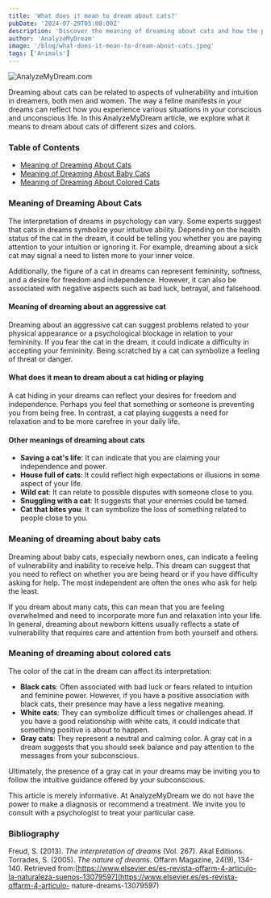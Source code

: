 ```yaml
---
title: 'What does it mean to dream about cats?'
pubDate: '2024-07-29T05:00:00Z'
description: 'Discover the meaning of dreaming about cats and how the presence of these felines in your dreams can reflect aspects of your emotional life and intuition.'
author: 'AnalyzeMyDream'
image: '/blog/what-does-it-mean-to-dream-about-cats.jpeg'
tags: ['Animals']
---
```


![AnalyzeMyDream.com](/blog/what-does-it-mean-to-dream-about-cats.jpeg)

Dreaming about cats can be related to aspects of vulnerability and intuition in dreamers, both men and women. The way a feline manifests in your dreams can reflect how you experience various situations in your conscious and unconscious life. In this AnalyzeMyDream article, we explore what it means to dream about cats of different sizes and colors.

### Table of Contents

- [Meaning of Dreaming About Cats](#meaning-of-dreaming-about-cats)
- [Meaning of Dreaming About Baby Cats](#meaning-of-dreaming-about-baby-cats)
- [Meaning of Dreaming About Colored Cats](#meaning-of-dreaming-about-colorful-cats)

### Meaning of Dreaming About Cats

The interpretation of dreams in psychology can vary. Some experts suggest that cats in dreams symbolize your intuitive ability. Depending on the health status of the cat in the dream, it could be telling you whether you are paying attention to your intuition or ignoring it. For example, dreaming about a sick cat may signal a need to listen more to your inner voice.

Additionally, the figure of a cat in dreams can represent femininity, softness, and a desire for freedom and independence. However, it can also be associated with negative aspects such as bad luck, betrayal, and falsehood.

#### Meaning of dreaming about an aggressive cat

Dreaming about an aggressive cat can suggest problems related to your physical appearance or a psychological blockage in relation to your femininity. If you fear the cat in the dream, it could indicate a difficulty in accepting your femininity. Being scratched by a cat can symbolize a feeling of threat or danger.

#### What does it mean to dream about a cat hiding or playing

A cat hiding in your dreams can reflect your desires for freedom and independence. Perhaps you feel that something or someone is preventing you from being free. In contrast, a cat playing suggests a need for relaxation and to be more carefree in your daily life.

#### Other meanings of dreaming about cats

- **Saving a cat's life**: It can indicate that you are claiming your independence and power.
- **House full of cats**: It could reflect high expectations or illusions in some aspect of your life.
- **Wild cat**: It can relate to possible disputes with someone close to you.
- **Snuggling with a cat**: It suggests that your enemies could be tamed.
- **Cat that bites you**: It can symbolize the loss of something related to people close to you.

### Meaning of dreaming about baby cats

Dreaming about baby cats, especially newborn ones, can indicate a feeling of vulnerability and inability to receive help. This dream can suggest that you need to reflect on whether you are being heard or if you have difficulty asking for help. The most independent are often the ones who ask for help the least.

If you dream about many cats, this can mean that you are feeling overwhelmed and need to incorporate more fun and relaxation into your life. In general, dreaming about newborn kittens usually reflects a state of vulnerability that requires care and attention from both yourself and others.

### Meaning of dreaming about colored cats

The color of the cat in the dream can affect its interpretation:

- **Black cats**: Often associated with bad luck or fears related to intuition and feminine power. However, if you have a positive association with black cats, their presence may have a less negative meaning.
- **White cats**: They can symbolize difficult times or challenges ahead. If you have a good relationship with white cats, it could indicate that something positive is about to happen.
- **Gray cats**: They represent a neutral and calming color. A gray cat in a dream suggests that you should seek balance and pay attention to the messages from your subconscious.

Ultimately, the presence of a gray cat in your dreams may be inviting you to follow the intuitive guidance offered by your subconscious.

This article is merely informative. At AnalyzeMyDream we do not have the power to make a diagnosis or recommend a treatment. We invite you to consult with a psychologist to treat your particular case.

### Bibliography

Freud, S. (2013). *The interpretation of dreams* (Vol. 267). Akal Editions. 
Torrades, S. (2005). *The nature of dreams*. Offarm Magazine, 24(9), 134-140. Retrieved from:[https://www.elsevier.es/es-revista-offarm-4-articulo-la-naturaleza-suenos-13079597](https://www.elsevier.es/es-revista-offarm-4-articulo- nature-dreams-13079597)